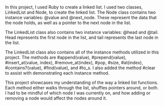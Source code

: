 In this project, I used Ruby to create a linked list. I used two classes, LinkedList and Node, to create the linked list. The Node class contains two instance variables: @value and @next_node. These represent the data that the node holds, as well as a pointer to the next node in the list.

The LinkedList class also contains two instance variables: @head and @tail. Head represents the first node in the list, and tail represents the last node in the list.

The LinkedList class also contains all of the instance methods utilized in this project. The methods are #append(value), #prepend(value), #insert_at(value, index), #remove_at(index), #pop, #size, #at(index), #contains?(value), #find(value), and #to_s. I also added the method #clear to assist with demonstrating each instance method.

This project showcases my understanding of the way a linked list functions. Each method either walks through the list, shuffles pointers around, or both. I had to be mindful of which node I was currently on, and how adding or removing a node would affect the nodes around it.